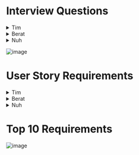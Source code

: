 # Interview Questions

<details>
<summary>Tim</summary>
1. Can RT5000 work with other appliances? Like a rice cooker.<br><br>
2. How does RT5000 handle intense heat when cooking?<br><br>
3. How does RT5000 handle food safety? How will RT5000 determine when something is fully cooked? Will it wash its hands?<br><br>
4. Will RT5000 allow for different ingredients when asked? Different beans/rice request.<br><br>
5. How will RT5000 update when more/better recipes are added?<br><br>
6. How will RT5000 handle large amounts of cooking for a party?<br><br>
7. Will RT5000 be able to open cans? Lot of chili ingredients are canned.<br><br>
8. Will RT5000 be able to detect common mistakes in the parameters? Like conflicts or non aplicable steps.<br><br>
9. How difficult will the app be to learn and apply to RT5000?<br><br>
10. How will RT5000 detect what are the correct ingredients?<br><br>

</details>

<details>
<summary>Berat</summary>
1-How will you ensure complex task that the RT5000 could robot handle to make chicken soup?<br><br>
2-How you would manage when multiple tasks are running on the RT5000?<br><br>
3-How would you gather and analyze user feedback to continuously improve and expand the library of pre-installed tasks?<br><br>
4-How will you update RT-5000’s software to add new task or recipe?<br><br>
5-How do you plan to handle potential errors when  pre-installed tasks are scheduled to run concurrently?<br><br>
6-How would you prioritize chicken soup recipe?<br><br>
7-How you would allow users customize pre-installed tasks to their specific preferences and needs?<br><br>
8-How would you ensure that the pre-installed tasks can scale chicken soup recipe?<br><br>
9-How would you ensure when robot will need to maintenance?<br><br>
10-How would you optimize resource usage, such as battery life and memory, when developing tasks for the robot?<br><br>
</details>

<details>
<summary>Nuh</summary>
1.Ingredient Substitutions Can users request substitutions due to dietary restrictions or personal preferences? How should the robot handle such requests? <br><br>
2. Bread Variety: Is there a preference for the type of bread used in the Tuna Fish Sandwich? <br><br>
3. Temperature Control: Should the robot consider temperature control, like refrigerating or warming up certain ingredients. <br><br>
4. User Guidance: How will the RT5000 app guide users through customizing their Tuna Fish Sandwich? Should it provide visual prompts or audio prompts to the users? <br><br>
5. Allergen Cross-Contamination: How should the robot avoid cross-contamination between ingredients to accommodate users with allergies? <br><br>
6. Taste Testing: Is there a requirement for the robot to perform taste tests or checks to ensure the final product is ready to eat? <br><br>
7. Storage and Leftovers: What should the robot do with leftover ingredients or prepared sandwiches that weren't eaten? <br><br>
8. Emergency Shut-off: How can users stop the robot's operation if they need to intervene or adjust during the Tuna Fish Sandwich preparation? <br><br>
9. Recipe Updates: If the Tuna Fish Sandwich recipe is edited or altered in the future, how will the robot and its app be revised to reflect these changes and guarantee consistency? <br><br>
10. remake of order: if the Tuna Fish Sandwich is not to the liking of the customer, how will the robot and its app revise or handle such requests. <br><br>
</details>

![image](https://github.com/Tim-Saeteurn/Designing-a-Robot-App/assets/142946156/d5fb808d-9b8e-4a37-8f5b-a285a63251a2)


# User Story Requirements

<details>
<summary>Tim</summary>
1. As a busy user, I want RT5000 to cook meals quickly or ahead of time so that I don't have to wait long for my food.<br><br>
Functional Requirement <br>
Add a planning feature to the app.<br>
Add a estimated time feature to the app.<br><br>
Non-Functional Requirement<br>
RT5000 should be efficient when cooking<br><br>
2. As a avid chili lover, I want RT5000 to be able to allow for substitutions so I can have a variety of chilis. <br><br>
Functional Requirement<br>
Create option for substitutions for recipes in app.<br><br>
Non-Functional Requirement<br>
Have many ingredients listed in app that can be changed to allow for substitutions.<br><br>
3. As a User, I want to be able to choose the portion size of my meal so  I don't cook to much food and let it go to waste.<br><br>
Functional Requirement<br>
Allow users to set portion size when setting parameters for making a meal.<br><br>
Non-Functional Requirement<br>
The app should be clear on how much food is being made.<br><br>
4. As a Parent, I want to know that the robot has safety measure so that I know my family won't be harmed.<br><br>
Functional Requirement<br>
Have RT5000 or the app explain safety measures.<br>
Make the robot give audible warnings and alerts when there is a problem.<br><br>
Non-Functional Requirement<br>
Have RT5000 and the app show multiple safety measures to informs users on safety.<br><br>
6. As someone who is allergic to certain foods, I want to be able to set restrictions on certain ingredients so I don't have an allergic reaction<br><br>
Functional Requirement<br>
Create a blacklist or restriction filter for ingredients.<br><br>
Non-Functional Requirement<br>
Have some sort of list so users can see what they have filtered out.<br><br>
7. As a User, I want to be able to try new recipes so that I don't get bored of eating the same meals.<br><br>
Functional Requirement<br>
Have app update with new recipes.<br>
Allow users to add their own recipes.<br><br>
Non-Functional Requirement<br>
The app should be able to suggest new recipes when looking for something to make<br><br>
8. As a Host, I want to know what amount of ingredients I would need for a large amount of people so that I can plan out what groceries to get.<br><br>
Functional Requirement<br>
Have the app show how much food is needed to make one or multiple meals.<br><br>
Non-Functional Requirement<br>
The robot should be able to answer what amount of ingredients is needed when asked.<br><br>
9. As a disabled user, I want to be able to verbally tell the robot what I want it to do so that the features are accessable to me.<br><br>
Functional Requirement<br>
Have RT5000 and the app work with verbal commands.<br><br>
Non-Functional Requirement<br>
Increase the amount of accessibility features for RT5000 and the app<br><br>
10. As a Family of Users, we want to be able to have seperate profiles so that we can set our own preferences and restrictions.<br><br>
Functional Requirement<br>
Create feature for users to create profiles<br><br>
Non-Functional Requirement<br>
Have selecting user profiles appear on start<br>

</details>

<details>
<summary>Berat</summary>
1. As a user, i want to be able to customize my meal so that can help me to set my food's spices percentage.<br><br>
Functional Requirement <br><br>
Add a customize feature to the app and let users change their spices percentage.<br>
Non-Functional Requirement<br>
RT5000 should be cook healty meal.<br><br>
2. As a user i want to be able to cook two different meal at the same time so that i can save time.<br><br>
Functional Requirement<br>
Add multiple task feature to RT5000.<br><br>
Non-Functional Requirement<br>
RT5000 should cook fast.<br><br>
3. As a user i want to be able to get notification when meal is cooked and ready to eat.<br><br>
Functional Requirement<br>
Add timer function and send meal update notification to users.<br><br>
Non-Functional Requirement<br>
RT5000 should send e-mail notifications to users.<br><br>
4. As a user i want to be able to add new recipe so that i can have more meals.<br><br>
Functional Requirement<br>
Add create new recipe function and let users add their meal’s recipe as robot as can do.<br><br>
Non-Functional Requirement<br>
RT5000 needs to able to cook minumum 10 meal.<br><br>
5. As a family user i want to be able to add my family members to my account so that they can add their meals and recipes.<br><br>
Functional Requirement<br>
Create new feature as add new user to account.<br><br>
Non-Functional Requirement<br>
RT5000 should have different account type.<br><br>
6. As a vegetarian user, I want the cooker robot to create meatless meal using a variety of plant-based ingredients, offering me diverse meals.<br><br>
Functional Requirement<br>
Add new feature and show people pre-installed different category as vegeterian, kid, protein meals.<br><br>
Non-Functional Requirement<br>
RT5000 should have fatless meals.<br><br>
7. As a foodie, I want the robot to explore international cuisines, preparing dishes from different cultures so that i can taste different cuisines.<br><br>
Functional Requirement<br>
Add new feature and show people prepared international cuisine’s meals.<br><br>
Non-Functional Requirement<br>
RT5000 should learn how to cook different cuisine’s meals.<br><br>
8. As a user i want to be able use application in different language so that i can understand better.<br><br>
Functional Requirement<br>
Add language feature and let users change application language from available languages.<br><br>
Non-Functional Requirement<br>
RT5000 needs to support min 2 language .<br><br>
9. As a chef, I want the robot to assist with precise temperature control for sous-vide cooking, so that enabling me to experiment with gourmet recipes.<br><br>
Functional Requirement<br>
Add temperature control function to app and let users set their precise temperature.<br><br>
Non-Functional Requirement<br>
RT5000 needs to cook meals at higher temperature.<br><br>
10. As a parent, I want the robot to make kid meals so that i can cook for my kids.<br><br>
Functional Requirement<br>
Add prepared kids meal function to app.<br><br>
Non-Functional Requirement<br>
RT5000 should have cook meals for different ages.<br>
</details>

<details>
<summary>Nuh</summary>
1. As a customer using the RT5000 robot, I want to be able to request ingredient substitutions for my Tuna Fish Sandwich due to dietary restrictions or personal preferences, So that I can enjoy a customized sandwich that aligns with my specific needs.<br><br>
Non Functional/Functional Requirement<br>
The RT5000's app should include an "Ingredient Substitution" part available through the touchscreen interface.<br>
The app should process substitution requests in real-time and display the edited recipe.<br><br>

2.As a customer using the RT5000 robot, I want to be able to specify my choice for the type of bread used in my Tuna Fish Sandwich So that I can enjoy a customized sandwich that aligns with my taste.<br><br>
Non Functional/Functional Requirement<br>
The RT5000's app must allow users to choose the type of bread used in the Tuna Fish Sandwich through the touchscreen interface.<br>
If a user's choice of bread type is unavailable or out of stock, the app should provide clear feedback<br><br>

3.As a customer using the RT5000 robot,I want the robot to consider temperature control during the preparation of my Tuna Fish Sandwich So that I can enjoy a safe and delicious sandwich with ingredients at the right temperature.<br><br>
Non Functional/Functional Requirement<br>
The RT5000 app should include temperature control options for certain ingredients available through the touchscreen interface.<br>
The "Temperature Control" button should be placed within the app's interface to make it easily seen for the users<br><br>

4.As a customer using the RT5000 robot, I want the RT5000's app to provide clear instructions on how to customize my Tuna Fish Sandwich So that I can easily personalize my sandwich according to my preferences and dietary requirements.<br><br>
Non Functional/Functional Requirement<br>
When a customer selects the "Customize Tuna Fish Sandwich" button, the app should provide a step-by-step guide with clear visual prompts.<br>
The app should support both visual prompts and, if possible, audio prompts to accommodate to users with different accessibility needs<br><br>

5.As a customer with food allergies, I want the RT5000 robot to take precautions to prevent cross-contamination between ingredients when preparing my Tuna Fish Sandwich, So that I can enjoy a safe and allergen-free meal without the risk of allergic reactions.<br><br>
Non Functional/Functional Requirement<br>
The RT5000's app should include an "Allergy" feature accessible through the touchscreen interface<br>
The "ingreidents" button should be placed within the app's interface to ensure that users with allergen concerns can easily access it.<br><br>

6.As a customer using the RT5000 robot, I want someone to perform taste tests or checks on my Tuna Fish Sandwich before serving it, So that I can be confident that the sandwich is good.<br><br>
Non Functional/Functional Requirement<br>
The RT5000's app should include a "Taste Testing" button accessible through the touchscreen interface.<br>
The "Taste Testing" button should be optional, allowing users to opt-in or opt-out based on their choice<br><br>

7.As a customer using the RT5000 robot, I want the robot to handle leftover ingredients and prepared sandwiches in an appropriate  manner, So that I can minimize food waste.<br><br>
Non Functional/Functional Requirement<br>
If the user chooses to save leftovers for later, the robot should store them in containers<br>
The robot's storage and handling of leftovers should prioritize food safety and hygiene<br><br>

8.As a customer using the RT5000 robot, I want the ability to stop the robot's operation during Tuna Fish Sandwich preparation, So that I can intervene or make adjustments if needed<br><br>
Non Functional/Functional Requirement<br>
The RT5000's app should include an "Emergency Shut-off" button available through the touchscreen interface<br>
The "Emergency Shut-off" button should be easily seen within the app's interface<br><br>

9.As a customer using the RT5000 robot, I want proof that if my Tuna Fish Sandwich recipe is updated in the future, the robot and its app will be adjusted to remember it, So that I can enjoy a Tuna Fish Sandwich that i created before.<br><br>
Non Functional/Functional Requirement<br>
If the user accepts the update, the app should automatically apply the changes to the Tuna Fish Sandwich preparation for all future orders<br>
The app should maintain a version history of recipe updates<br><br>

10.As a user of the RT5000 robot, I want the ability to request a remake of my Tuna Fish Sandwich, so that i can fully enjoy my sandwhich that I paid for.<br><br>
Non Functional/Functional Requirement<br>
The RT5000's app should include a "Request Remake" button.<br>
The "Request Remake" button should be easily accessible<br><br>









</details>

# Top 10 Requirements



![image](https://github.com/Tim-Saeteurn/Designing-a-Robot-App/assets/142946156/8555202b-3338-4662-969e-9b7ffb28c2d1)

